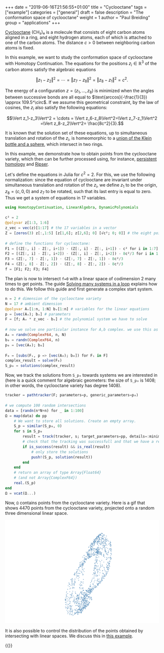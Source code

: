 +++
date = "2019-06-16T21:56:55+01:00"
title = "Cyclooctane"
tags = ["example"]
categories = ["general"]
draft = false
description = "The conformation space of cyclooctane"
weight = 1
author = "Paul Breiding"
group = "applications"
+++


[Cyclooctane](https://en.wikipedia.org/wiki/Cyclooctane) (CH₂)₈ is a molecule that consists of eight carbon atoms aligned in a ring, and eight hydrogen atoms, each of which is attached to one of the carbon atoms. The distance $c>0$ between neighboring carbon atoms is fixed.

In this example, we want to study the conformation space of cyclooctane with Homotopy Continuation.
The equations for the positions $z_i\in\mathbb{R}^3$ of the carbon atoms satisfy the algebraic equations

$$\Vert z_1-z_2\Vert^2 = \cdots =  \Vert z_7-z_8\Vert^2=\Vert z_8-z_1\Vert^2 = c^2.$$

The energy of a configuration $z=(z_1,\ldots,z_8)$ is minimized when the angles between successive bonds are all equal to $\text{arccos}(-\frac{1}{3}) \approx 109.5^\circ$. If we assume this geometrical constraint, by the law of cosines, the $z_i$ also satisfy the following equations:

$$\Vert z_1-z_3\Vert^2 = \cdots =  \Vert z_6-z_8\Vert^2=\Vert z_7-z_1\Vert^2 =\Vert z_8-z_2\Vert^2= \frac{8c^2}{3}.$$

It is known that the solution set of these equations, up to simultaneous translation and rotation of the $z_i$, is homeomorphic to a [union of the Klein bottle and a sphere](https://www.ncbi.nlm.nih.gov/pubmed/20572697), which intersect in two rings.

In this example, we demonstrate how to obtain points from the cyclooctane variety, which then can be further processed using, for instance, [persistent homology](https://en.wikipedia.org/wiki/Persistent_homology) and [Ripser](https://github.com/Ripser/ripser).

Let's define the equations in Julia for $c^2 = 2$. For this, we use the following normalization: since the equation of cyclooctane are invariant under simultaneous translation and rotation of the $z_i$, we define $z_1$ to be the origin, $z_8=(c,0,0)$ and $z_7$ to be rotated, such that its last entry is equal to zero. Thus we get a system of equations in $17$ variables.

```julia
using HomotopyContinuation, LinearAlgebra, DynamicPolynomials

c² = 2
@polyvar z[1:3, 1:6]
z_vec = vec(z)[1:17] # the 17 variables in a vector
Z = [zeros(3) z[:,1:5] [z[1,6]; z[2,6]; 0] [√c²; 0; 0]] # the eight points in a matrix

# define the functions for cyclooctane:
F1 = [(Z[:, i] - Z[:, i+1]) ⋅ (Z[:, i] - Z[:, i+1]) - c² for i in 1:7]
F2 = [(Z[:, i] - Z[:, i+2]) ⋅ (Z[:, i] - Z[:, i+2]) - 8c²/3 for i in 1:6]
F3 = (Z[:, 7] - Z[:, 1]) ⋅ (Z[:, 7] - Z[:, 1]) - 8c²/3
F4 = (Z[:, 8] - Z[:, 2]) ⋅ (Z[:, 8] - Z[:, 2]) - 8c²/3
f = [F1; F2; F3; F4]
```

The plan is now to intersect `f=0` with a linear space of codimension $2$ many times to get points. The guide [Solving many systems in a loop](https://www.juliahomotopycontinuation.org/guides/many-systems/) explains how to do this. We follow this guide and first generate a complex start system.

```julia
n = 2 # dimension of the cyclooctane variety
N = 17 # ambient dimension
@polyvar Aᵥ[1:n, 1:N] bᵥ[1:n] # variables for the linear equations
p = [vec(Aᵥ); bᵥ] # parameters
F = [f; Aᵥ * z_vec - bᵥ] # the polynomial system we have to solve

# now we solve one particular instance for A,b complex. we use this as start system
A₀ = randn(ComplexF64, n, N)
b₀ = randn(ComplexF64, n)
p₀ = [vec(A₀); b₀]

F₀ = [subs(Fᵢ, p => [vec(A₀); b₀]) for Fᵢ in F]
complex_result = solve(F₀)
S_p₀ = solutions(complex_result)
```

Now, we track the solutions from `S_p₀` towards systems we are interested in (here is a quick comment for algebraic geometers: the size of `S_p₀` is 1408; in other words, the cyclooctane variety has degree 1408).

```julia
tracker = pathtracker(F; parameters=p, generic_parameters=p₀)

# we compute 100 random intersections
data = [randn(n*N+n) for _ in 1:100]
Ω = map(data) do pp
    # We want to store all solutions. Create an empty array.
    S_p = similar(S_p₀, 0)
    for s in S_p₀
        result = track(tracker, s; target_parameters=pp, details=:minimal)
        # check that the tracking was successfull and that we have a real solution
        if is_success(result) && is_real(result)
            # only store the solutions
            push!(S_p, solution(result))
        end
    end
    # return an array of type Array{Float64}
    # (and not Array{ComplexF64})
    real.(S_p)
end
Ω = vcat(Ω...)
```

Now, `Ω` contains points from the cyclooctane variety.
Here is a gif that shows 4470 points from the cyclooctane variety, projected onto a random three dimensional linear space.

<p style="text-align:center;"><img src="/images/cyclooctane.gif" width="800px"/></p>


It is also possible to control the distribution of the points obtained by intersecting with linear spaces. We discuss this in [this example](/examples/sampling).


{{<bibtex >}}
